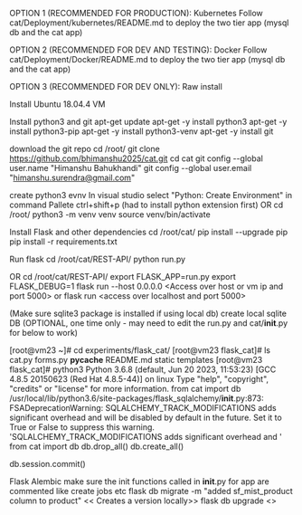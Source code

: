 OPTION 1 (RECOMMENDED FOR PRODUCTION): Kubernetes
Follow cat/Deployment/kubernetes/README.md to deploy the two tier app (mysql db and the cat app)



OPTION 2 (RECOMMENDED FOR DEV AND TESTING): Docker
Follow cat/Deployment/Docker/README.md to deploy the two tier app (mysql db and the cat app)



OPTION 3 (RECOMMENDED FOR DEV ONLY): Raw install 

Install Ubuntu 18.04.4 VM

Install python3 and git
apt-get update
apt-get -y install python3
apt-get -y install python3-pip
apt-get -y install python3-venv
apt-get -y install git

download the git repo 
cd /root/
git clone https://github.com/bhimanshu2025/cat.git
cd cat
git config --global user.name "Himanshu Bahukhandi"
git config --global user.email "himanshu.surendra@gmail.com"

create python3 evnv
In visual studio select "Python: Create Environment" in command Pallete ctrl+shift+p (had to install python extension first)
OR
cd /root/
python3 -m venv venv
source venv/bin/activate

Install Flask and other dependencies <These packages get installed when creating venv if using python extension in visual studio>
cd /root/cat/
pip install --upgrade pip
pip install -r requirements.txt


Run flask
cd /root/cat/REST-API/
python run.py

OR
cd /root/cat/REST-API/
export FLASK_APP=run.py
export FLASK_DEBUG=1
flask run --host 0.0.0.0  <Access over host or vm ip and port 5000>
or 
flask run <access over localhost and port 5000>


(Make sure sqlite3 package is installed if using local db)
create local sqlite DB (OPTIONAL, one time only - may need to edit the run.py and cat/__init__.py for below to work)

[root@vm23 ~]# cd experiments/flask_cat/
[root@vm23 flask_cat]# ls
cat.py  forms.py  __pycache__  README.md  static  templates
[root@vm23 flask_cat]# python3
Python 3.6.8 (default, Jun 20 2023, 11:53:23) 
[GCC 4.8.5 20150623 (Red Hat 4.8.5-44)] on linux
Type "help", "copyright", "credits" or "license" for more information.
from cat import db
/usr/local/lib/python3.6/site-packages/flask_sqlalchemy/__init__.py:873: FSADeprecationWarning: SQLALCHEMY_TRACK_MODIFICATIONS adds significant overhead and will be disabled by default in the future.  Set it to True or False to suppress this warning.
  'SQLALCHEMY_TRACK_MODIFICATIONS adds significant overhead and '
from cat import db
db.drop_all()
db.create_all()

db.session.commit()


Flask Alembic
make sure the init functions called in __init__.py for app are commented like create jobs etc
flask db migrate -m "added sf_mist_product column to product"   << Creates a version locally>>
flask db upgrade   <<Pushes the version changes to DB>>
